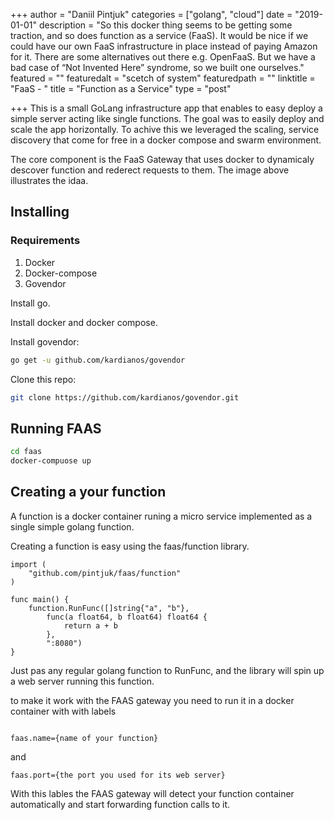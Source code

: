 +++
author = "Daniil Pintjuk"
categories = ["golang", "cloud"]
date = "2019-01-01"
description = "So this docker thing seems to be getting some traction, and so does function as a service (FaaS). It would be nice if we could have our own FaaS infrastructure in place instead of paying Amazon for it. There are some alternatives out there e.g. OpenFaaS. But we have a bad case of “Not Invented Here” syndrome, so we built one ourselves."
featured = ""
featuredalt = "scetch of system"
featuredpath = ""
linktitle = "FaaS - "
title = "Function as a Service"
type = "post"

+++
This is a small GoLang infrastructure app that enables to easy deploy a simple server acting like
single functions. The goal was to easily deploy and scale the app horizontally. To achive this we leveraged the scaling, service discovery that come for free in a docker compose and swarm environment.

The core component is the FaaS Gateway that uses docker to dynamicaly descover function and rederect requests to them. The image above illustrates the idaa.

## Installing

### Requirements

1. Docker
2. Docker-compose
3. Govendor

Install go.

Install docker and docker compose.

Install govendor:

``` bash
go get -u github.com/kardianos/govendor
```

Clone this repo:

``` bash
git clone https://github.com/kardianos/govendor.git
```

## Running FAAS

``` bash
cd faas
docker-compuose up
```

## Creating a your function

A function is a docker container runing a micro service implemented as a single simple golang function.

Creating a function is easy using the faas/function library.

``` golang
import (
	"github.com/pintjuk/faas/function"
)

func main() {
	function.RunFunc([]string{"a", "b"},
		func(a float64, b float64) float64 {
			return a + b
		},
		":8080")
}
```

Just pas any regular golang function to RunFunc, and the library will spin up a web server running this function.

to make it work with the FAAS gateway you need to run it in a docker container with with labels

``` 

faas.name={name of your function}
```

and

``` 
faas.port={the port you used for its web server}
```

With this lables the FAAS gateway will detect your function container automatically and start forwarding function calls to it.